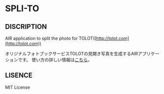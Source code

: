 SPLI-TO
=======

DISCRIPTION
-------
AIR application to split the photo for TOLOT([http://tolot.com](http://tolot.com))

オリジナルフォトブックサービスTOLOTの見開き写真を生成するAIRアプリケーションです。
使い方の詳しい情報は[こちら](http://www.littlepad.net/blog/2012/07/30/080453)。

LISENCE
-------
MIT License
